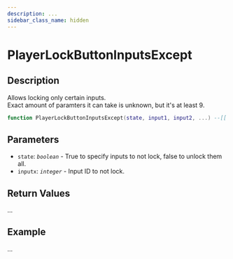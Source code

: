 ```yaml
---
description: ...
sidebar_class_name: hidden
---
```


# PlayerLockButtonInputsExcept

## Description

Allows locking only certain inputs.
<br/>Exact amount of paramters it can take is unknown, but it's at least 9.

```lua
function PlayerLockButtonInputsExcept(state, input1, input2, ...) --[[ ... ]] end
```

## Parameters

- `state`: _`boolean`_ - True to specify inputs to not lock, false to unlock them all.
- `inputx`: _`integer`_ - Input ID to not lock.

## Return Values

...

## Example

...

